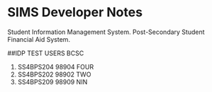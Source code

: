 # SIMS Developer Notes

Student Information Management System. Post-Secondary Student Financial Aid System.

##IDP TEST USERS BCSC
1. SS4BPS204 98904 FOUR
2. SS4BPS202 98902 TWO
3. SS4BPS209 98909 NIN
